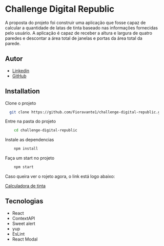 
# Challenge Digital Republic

A proposta do projeto foi construir uma aplicação que fosse capaz de calcular a quantidade de latas de tinta baseado nas informações fornecidas pelo usuário. A aplicação é capaz de receber a altura e largura de quatro paredes e descontar a área total de janelas e portas da área total da parede.


## Autor

- [Linkedin](https://www.linkedin.com/in/fioravantechiozzi/)
- [GitHub](https://github.com/Fioravante1)

## Installation

Clone o projeto

```bash
  git clone https://github.com/Fioravante1/challenge-digital-republic.git
```

Entre na pasta do projeto

```bash
    cd challenge-digital-republic
```

Instale as dependencias

```bash
    npm install
```
Faça um start no projeto

```bash
    npm start
```

Caso queira ver o rojeto agora, o link está logo abaixo:

[Calculadora de tinta](https://calculadoradetinta.netlify.app/)
## Tecnologias

- React
- ContextAPI
- Sweet alert
- yup
- EsLint
- React Modal

